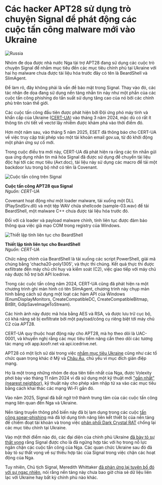 # Các hacker APT28 sử dụng trò chuyện Signal để phát động các cuộc tấn công malware mới vào Ukraine

![Russia](https://www.bleepstatic.com/content/hl-images/2025/02/11/intelligence.jpg)

Nhóm đe dọa được nhà nước Nga tài trợ APT28 đang sử dụng các cuộc trò chuyện Signal để nhắm mục tiêu đến các mục tiêu chính phủ tại Ukraine với hai họ malware chưa được tài liệu hóa trước đây có tên là BeardShell và SlimAgent.

Để làm rõ, đây không phải là vấn đề bảo mật trong Signal. Thay vào đó, các tác nhân đe dọa đang sử dụng nền tảng nhắn tin này như một phần của các cuộc tấn công phishing do tần suất sử dụng tăng cao của nó bởi các chính phủ trên toàn thế giới.

Các cuộc tấn công đầu tiên được phát hiện bởi Đội ứng phó máy tính và khẩn cấp của Ukraine ([CERT-UA](http://cert.gov.ua/article/6284080)) vào tháng 3 năm 2024, mặc dù có rất ít thông tin chi tiết về vectơ lây nhiễm được khám phá vào thời điểm đó.

Hơn một năm sau, vào tháng 5 năm 2025, ESET đã thông báo cho CERT-UA về việc truy cập trái phép vào một tài khoản email gov.ua, từ đó khởi động một phản ứng sự cố mới.

Trong cuộc điều tra mới này, CERT-UA đã phát hiện ra rằng các tin nhắn gửi qua ứng dụng nhắn tin mã hóa Signal đã được sử dụng để chuyển tài liệu độc hại tới các mục tiêu (Акт.doc), tài liệu này sử dụng các macro để tải một backdoor lưu trong bộ nhớ có tên là Covenant.

![Cuộc tấn công trên Signal](https://www.bleepstatic.com/images/news/u/1220909/2025/June/signal-lure.jpg)

**Cuộc tấn công APT28 qua Signal**  
_Nguồn: CERT-UA_

Covenant hoạt động như một loader malware, tải xuống một DLL (PlaySndSrv.dll) và một tệp WAV chứa shellcode (sample-03.wav) để tải BeardShell, một malware C++ chưa được tài liệu hóa trước đó.

Đối với cả loader và payload malware chính, tính liên tục được đảm bảo thông qua việc giả mạo COM trong registry của Windows.

![Thiết lập tính liên tục cho BeardShell](https://www.bleepstatic.com/images/news/u/1220909/2025/June/registry.jpg)

**Thiết lập tính liên tục cho BeardShell**  
_Nguồn: CERT-UA_

Chức năng chính của BeardShell là tải xuống các script PowerShell, giải mã chúng bằng 'chacha20-poly1305', và thực thi chúng. Kết quả thực thi được exfiltrate đến máy chủ chỉ huy và kiểm soát (C2), việc giao tiếp với máy chủ này được hỗ trợ bởi API Icedrive.

Trong các cuộc tấn công năm 2024, CERT-UA cũng đã phát hiện ra một chương trình ghi màn hình có tên SlimAgent, chương trình này chụp màn hình bằng cách sử dụng một loạt các hàm API của Windows (EnumDisplayMonitors, CreateCompatibleDC, CreateCompatibleBitmap, BitBlt, GdipSaveImageToStream).

Các hình ảnh này được mã hóa bằng AES và RSA, và được lưu trữ cục bộ, có khả năng sẽ bị exfiltrate bởi một payload/công cụ riêng biệt tới máy chủ C2 của APT28.

CERT-UA quy thuộc hoạt động này cho APT28, mà họ theo dõi là UAC-0001, và khuyến nghị rằng các mục tiêu tiềm năng cần theo dõi các tương tác mạng với app.koofr.net và api.icedrive.net.

APT28 có một lịch sử dài trong việc [nhắm mục tiêu Ukraine](https://www.bleepingcomputer.com/news/security/russian-hackers-breach-orgs-to-track-aid-routes-to-ukraine/) cũng như các tổ chức quan trọng khác ở Mỹ và [Châu Âu](https://www.bleepingcomputer.com/news/security/france-ties-russian-apt28-hackers-to-12-cyberattacks-on-french-orgs/), chủ yếu vì mục đích gián điệp mạng.

Họ là một trong những nhóm đe dọa tiên tiến nhất của Nga, được Volexity phơi bày vào tháng 11 năm 2024 vì đã sử dụng một kỹ thuật mới ["gần nhất" (nearest neighbor)](https://www.bleepingcomputer.com/news/security/hackers-breach-us-firm-over-wi-fi-from-russia-in-nearest-neighbor-attack/), kỹ thuật này cho phép xâm nhập từ xa vào các mục tiêu bằng cách khai thác các mạng Wi-Fi gần đó.

Vào năm 2025, Signal đã bất ngờ trở thành trung tâm của các cuộc tấn công mạng liên quan đến Nga và Ukraine.

Nền tảng truyền thông phổ biến này đã bị lạm dụng trong các cuộc [tấn công spear-phishing](https://www.bleepingcomputer.com/news/security/russian-phishing-campaigns-exploit-signals-device-linking-feature/) mà đã lợi dụng tính năng liên kết thiết bị của nền tảng để chiếm đoạt tài khoản và trong việc [phân phối Dark Crystal RAT](https://www.bleepingcomputer.com/news/security/ukrainian-military-targeted-in-new-signal-spear-phishing-attacks/) chống lại các mục tiêu chính tại Ukraine.

Vào một thời điểm nào đó, các đại diện của chính phủ Ukraine [đã bày tỏ sự thất vọng](https://therecord.media/signal-no-longer-cooperating-with-ukraine) rằng Signal được cho là đã ngừng hợp tác với họ trong nỗ lực ngăn chặn các cuộc tấn công của Nga. Các quan chức Ukraine sau đó đã bày tỏ sự thất vọng về sự thiếu hợp tác của Signal trong việc chặn các hoạt động của Nga.

Tuy nhiên, Chủ tịch Signal, Meredith Whittaker [đã phản ứng lại tuyên bố đó với sự ngạc nhiên](http://mastodon.world/@Mer%5F%5Fedith/114160644341691299), nói rằng nền tảng này chưa bao giờ chia sẻ dữ liệu liên lạc với Ukraine hay bất kỳ chính phủ nào khác.